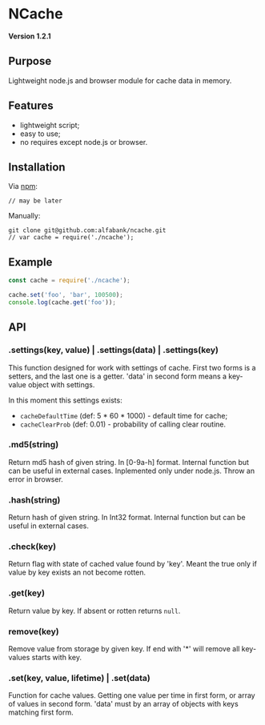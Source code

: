 # NCache

**Version 1.2.1**

## Purpose
Lightweight node.js and browser module for cache data in memory.

## Features
- lightweight script;
- easy to use;
- no requires except node.js or browser.

## Installation
Via [npm](http://github.com/isaacs/npm):
```
// may be later
```
Manually:
```
git clone git@github.com:alfabank/ncache.git
// var cache = require('./ncache');
```

## Example
```javascript
const cache = require('./ncache');

cache.set('foo', 'bar', 100500);
console.log(cache.get('foo'));
```

## API

### .settings(key, value) | .settings(data) | .settings(key)
This function designed for work with settings of cache.
First two forms is a setters, and the last one is a getter.
'data' in second form means a key-value object with settings.

In this moment this settings exists:
- `cacheDefaultTime` (def: 5 * 60 * 1000) - default time for cache;
- `cacheClearProb` (def: 0.01) - probability of calling clear routine.

### .md5(string)
Return md5 hash of given string. In [0-9a-h] format.
Internal function but can be useful in external cases.
Inplemented only under node.js. Throw an error in browser.

### .hash(string)
Return hash of given string. In Int32 format.
Internal function but can be useful in external cases.

### .check(key)
Return flag with state of cached value found by 'key'.
Meant the true only if value by key exists an not become rotten.

### .get(key)
Return value by key. If absent or rotten returns `null`.

### remove(key)
Remove value from storage by given key. If end with '*' will remove all key-values starts with key.

### .set(key, value, lifetime) | .set(data)
Function for cache values.
Getting one value per time in first form, or array of values in second form.
'data' must by an array of objects with keys matching first form.

